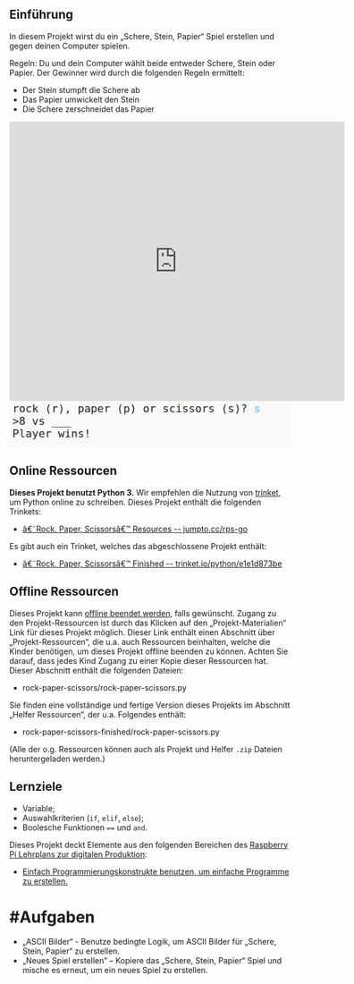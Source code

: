 ## Einführung

In diesem Projekt wirst du ein „Schere, Stein, Papier“ Spiel erstellen und gegen deinen Computer spielen.  

Regeln: Du und dein Computer wählt beide entweder Schere, Stein oder Papier. Der Gewinner wird durch die folgenden Regeln ermittelt:

+ Der Stein stumpft die Schere ab
+ Das Papier umwickelt den Stein
+ Die Schere zerschneidet das Papier

<div class="trinket">
  <iframe src="https://trinket.io/embed/python/e1e1d873be?outputOnly=true&start=result" width="600" height="500" frameborder="0" marginwidth="0" marginheight="0" allowfullscreen>
  </iframe>
  <img src="images/rps-final.png">
</div>

## Online Ressourcen

__Dieses Projekt benutzt Python 3.__ Wir empfehlen die Nutzung von [trinket](https://trinket.io/), um Python online zu schreiben. Dieses Projekt enthält die folgenden Trinkets:

+ [â€˜Rock, Paper, Scissorsâ€™ Resources -- jumpto.cc/rps-go](http://jumpto.cc/rps-go)

Es gibt auch ein Trinket, welches das abgeschlossene Projekt enthält:

+ [â€˜Rock, Paper, Scissorsâ€™ Finished -- trinket.io/python/e1e1d873be](https://trinket.io/python/e1e1d873be)

## Offline Ressourcen
Dieses Projekt kann [offline beendet werden](https://www.codeclubprojects.org/en-GB/resources/python-working-offline/), falls gewünscht. Zugang zu den Projekt-Ressourcen ist durch das Klicken auf den „Projekt-Materialien“ Link für dieses Projekt möglich. Dieser Link enthält einen Abschnitt über „Projekt-Ressourcen“, die u.a. auch Ressourcen beinhalten, welche die Kinder benötigen, um dieses Projekt offline beenden zu können. Achten Sie darauf, dass jedes Kind Zugang zu einer Kopie dieser Ressourcen hat. Dieser Abschnitt enthält die folgenden Dateien:

+ rock-paper-scissors/rock-paper-scissors.py

Sie finden eine vollständige und fertige Version dieses Projekts im Abschnitt „Helfer Ressourcen“, der u.a. Folgendes enthält:

+ rock-paper-scissors-finished/rock-paper-scissors.py

(Alle der o.g. Ressourcen können auch als Projekt und Helfer `.zip` Dateien heruntergeladen werden.)

## Lernziele
+ Variable;
+ Auswahlkriterien (`if`, `elif`, `else`); 
+ Boolesche Funktionen `==` und `and`.

Dieses Projekt deckt Elemente aus den folgenden Bereichen des [Raspberry Pi Lehrplans zur digitalen Produktion](http://rpf.io/curriculum):

+ [Einfach Programmierungskonstrukte benutzen, um einfache Programme zu erstellen.](https://www.raspberrypi.org/curriculum/programming/creator)

# #Aufgaben
+ „ASCII Bilder“ - Benutze bedingte Logik, um ASCII Bilder für „Schere, Stein, Papier“ zu erstellen. 
+ „Neues Spiel erstellen” – Kopiere das „Schere, Stein, Papier“ Spiel und mische es erneut, um ein neues Spiel zu erstellen. 
